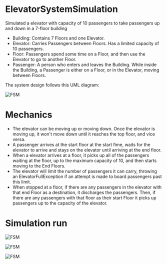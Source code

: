 # ElevatorSystemSimulation
Simulated a elevator with capacity of 10 passengers to take passengers up and down in a 7-floor building

*	Building: Contains 7 Floors and one Elevator. 
*	Elevator: Carries Passengers between Floors. Has a limited capacity of 10 passengers.
*	Floor: Passengers spend some time on a Floor, and then use the Elevator to go to another Floor.
*	Passenger: A person who enters and leaves the Building. While inside the Building, a Passenger is either on a Floor, or in the Elevator, moving between Floors.

The system design follows this UML diagram:

![FSM](https://github.com/sunnymeow/ElevatorSystemSimulation/blob/master/res/UML%20diagram.png)

# Mechanics
* The elevator can be moving up or moving down. Once the elevator is moving up, it won't move down until it reaches the top floor, and vice versa. 
* A passenger arrives at the start floor at the start fime, waits for the elevator to arrive and stays on the elevator until arriving at the end floor.
* When a elevator arrives at a floor, it picks up all of the passengers waiting at the floor, up to the maximum capacity of 10, and then starts moving to the End Floors.
* The elevator will limit the number of passengers it can carry, throwing an ElevatorFullException if an attempt is made to board passengers past this limit.
* When stopped at a floor, if there are any passengers in the elevator with that end Floor as a destination, it discharges the passengers. Then, if there are any passengers with that floor as their start Floor it picks up passengers up to the capacity of the elevator.

# Simulation run

![FSM](https://github.com/sunnymeow/ElevatorSystemSimulation/blob/master/res/run1.png)

![FSM](https://github.com/sunnymeow/ElevatorSystemSimulation/blob/master/res/run2.png)

![FSM](https://github.com/sunnymeow/ElevatorSystemSimulation/blob/master/res/run3.png)
